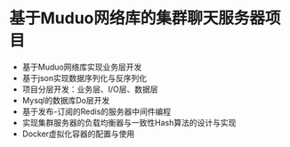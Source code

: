 # 基于Muduo网络库的集群聊天服务器项目

- 基于Muduo网络库实现业务层开发
- 基于json实现数据序列化与反序列化
- 项目分层开发：业务层、I/O层、数据层
- Mysql的数据库Do层开发
- 基于发布-订阅的Redis的服务器中间件编程
- 实现集群服务器的负载均衡器与一致性Hash算法的设计与实现
- Docker虚拟化容器的配置与使用

